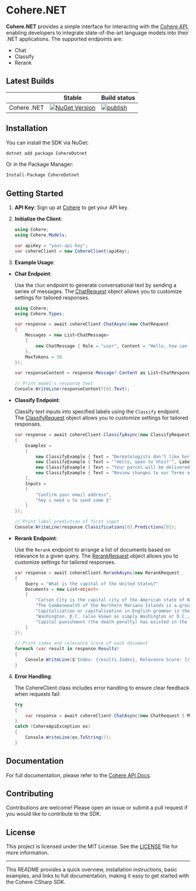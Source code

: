 # Cohere.NET

**Cohere.NET** provides a simple interface for interacting with the [Cohere API](https://cohere.com), enabling developers to integrate state-of-the-art language models into their .NET applications. The supported endpoints are:

- Chat
- Classify
- Rerank

## Latest Builds

|                  | Stable                                                                                                                        | Build status                                                                                                                                                                                                                     |
|------------------|-------------------------------------------------------------------------------------------------------------------------------|----------------------------------------------------------------------------------------------------------------------------------------------------------------------------------------------------------------------------------|
| Cohere .NET      | [![NuGet Version](https://img.shields.io/nuget/v/Cohere.NET.svg?logo=nuget)](https://www.nuget.org/packages/Cohere.NET)       | [![publish](https://github.com/apption-oscode/cohere-dotnet/actions/workflows/main.yml/badge.svg)](https://github.com/apption-oscode/cohere-dotnet/actions/workflows/main.yml)                                                   |

## Installation

You can install the SDK via NuGet:

```bash
dotnet add package CohereDotnet
```

Or in the Package Manager:

```bash
Install-Package CohereDotnet
```

## Getting Started

1. **API Key**: Sign up at [Cohere](https://cohere.com) to get your API key.

2. **Initialize the Client**:

    ```csharp
    using Cohere;
    using Cohere.Models;

    var apiKey = "your-api-key";
    var cohereClient = new CohereClient(apiKey);
    ```

3. **Example Usage**:

- **Chat Endpoint**:

    Use the ```Chat``` endpoint to generate conversational text by sending a series of messages. The [ChatRequest](./Cohere/Types/Chat/ChatRequest.cs) object allows you to customize settings for tailored responses.

    ```csharp
    using Cohere;
    using Cohere.Types;

    var response = await cohereClient.ChatAsync(new ChatRequest
    {
        Messages = new List<ChatMessage>
        {
            new ChatMessage { Role = "user", Content = "Hello, how can I get started with Cohere?" }
        },
        MaxTokens = 50
    });

    var responseContent = response.Message?.Content as List<ChatResponseMessageText>;

    // Print model's response text
    Console.WriteLine(responseContent?[0].Text);
    ```

- **Classify Endpoint**:

    Classify text inputs into specified labels using the ```Classify``` endpoint. The [ClassifyRequest](./Cohere/Types/Classify/ClassifyRequest.cs) object allows you to customize settings for tailored responses.

    ```csharp
    var response = await cohereClient.ClassifyAsync(new ClassifyRequest
    {
        Examples =
        [
            new ClassifyExample { Text = "Dermatologists don't like her!", Label = "Spam" },
            new ClassifyExample { Text = "'Hello, open to this?'", Label = "Spam" },
            new ClassifyExample { Text = "Your parcel will be delivered today", Label = "Not spam" },
            new ClassifyExample { Text = "Review changes to our Terms and Conditions", Label = "Not spam" },
        ],
        Inputs =
        [
            "Confirm your email address",
            "hey i need u to send some $"
        ]
    });

    // Print label prediction of first input
    Console.WriteLine(response.Classifications[0].Predictions[0]);
    ```

- **Rerank Endpoint**:

    Use the ```Rerank``` endpoint to arrange a list of documents based on relevance to a given query. The [RerankRequest](./Cohere/Types/Rerank/RerankRequest.cs) object allows you to customize settings for tailored responses.

    ```csharp
    var response = await cohereClient.RerankAsync(new RerankRequest
    {
        Query = "What is the capital of the United States?"
        Documents = new List<object>
        {
            "Carson City is the capital city of the American state of Nevada.",
            "The Commonwealth of the Northern Mariana Islands is a group of islands in the Pacific Ocean. Its capital is Saipan.",
            "Capitalization or capitalisation in English grammar is the use of a capital letter at the start of a word. English usage varies from capitalization in other languages.",
            "Washington, D.C. (also known as simply Washington or D.C., and officially as the District of Columbia) is the capital of the United States. It is a federal district.",
            "Capital punishment (the death penalty) has existed in the United States since beforethe United States was a country. As of 2017, capital punishment is legal in 30 of the 50 states.",
        }
    });

    // Print index and relevance score of each document
    foreach (var result in response.Results)
    {
        Console.WriteLine($"Index: {results.Index}, Relevance Score: {result.RelevanceScore}");
    }
    ```

4. **Error Handling**:

    The CohereClient class includes error handling to ensure clear feedback when requests fail:

    ```csharp
    try
    {
        var response = await cohereClient.ChatAsync(new ChatRequest { Messages = null });
    }
    catch (CohereApiException ex)
    {
        Console.WriteLine(ex.ToString());
    }
    ```

## Documentation

For full documentation, please refer to the [Cohere API Docs](https://docs.cohere.com/).

## Contributing

Contributions are welcome! Please open an issue or submit a pull request if you would like to contribute to the SDK.

## License

This project is licensed under the MIT License. See the [LICENSE](./LICENSE) file for more information.

---

This README provides a quick overview, installation instructions, basic examples, and links to full documentation, making it easy to get started with the Cohere CSharp SDK.
